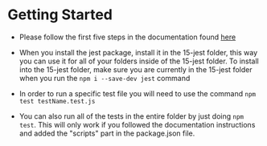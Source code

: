 # Getting Started

* Please follow the first five steps in the documentation found [here](https://jestjs.io/docs/getting-started)

* When you install the jest package, install it in the 15-jest folder, this way you can use it for all of your folders inside of the 15-jest folder. To install into the 15-jest folder, make sure you are currently in the 15-jest folder when you run the `npm i --save-dev jest` command

* In order to run a specific test file you will need to use the command `npm test testName.test.js`

* You can also run all of the tests in the entire folder by just doing `npm test`. This will only work if you followed the documentation instructions and added the "scripts" part in the package.json file.